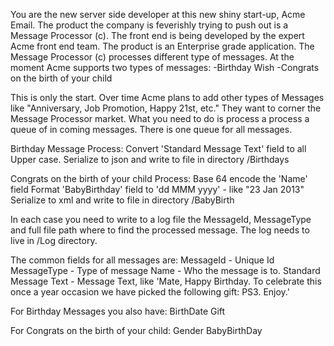You are the new server side developer at this new shiny start-up, Acme Email. The product the company is feverishly trying to push out is a Message Processor (c). The front end is being developed by the expert Acme front end team. The product is an Enterprise grade application.
The Message Processor (c) processes different type of messages. At the moment Acme supports two types of messages:
-Birthday Wish
-Congrats on the birth of your child

This is only the start. Over time Acme plans to add other types of Messages like "Anniversary, Job Promotion, Happy 21st, etc." They want to corner the Message Processor market.
What you need to do is process a process a queue of in coming messages. There is one queue for all messages.

Birthday Message Process:
Convert 'Standard Message Text' field to all Upper case.
Serialize to json and write to file in directory /Birthdays

Congrats on the birth of your child Process:
Base 64 encode the 'Name' field
Format 'BabyBirthday' field to 'dd MMM yyyy' - like "23 Jan 2013"
Serialize to xml and write to file in directory /BabyBirth

In each case you need to write to a log file the MessageId, MessageType and full file path where to find the processed message. The log needs to live in /Log directory.

The common fields for all messages are:
MessageId - Unique Id
MessageType - Type of message
Name - Who the message is to.
Standard Message Text - Message Text, like 'Mate, Happy Birthday. To celebrate this once a year occasion we have picked the following gift: PS3. Enjoy.'

For Birthday Messages you also have:
BirthDate
Gift

For Congrats on the birth of your child:
Gender
BabyBirthDay
